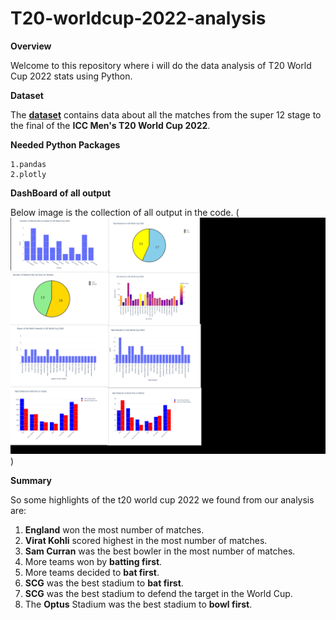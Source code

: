 # T20-worldcup-2022-analysis

__Overview__
  
Welcome to this repository where i will do the data analysis of T20 World Cup 2022 stats using Python.

__Dataset__

The __[dataset](https://www.t20worldcup.com/)__ contains data about all the matches from the super 12 stage to the final of the **ICC Men's T20 World Cup 2022**.

__Needed Python Packages__

```
1.pandas
2.plotly
```

__DashBoard of all output__

Below image is the collection of all output in the code.
(![alt text](aravind.jpg))

__Summary__

So some highlights of the t20 world cup 2022 we found from our analysis are:

1. **England** won the most number of matches.
2. **Virat Kohli** scored highest in the most number of matches.
3. **Sam Curran** was the best bowler in the most number of matches.
4. More teams won by **batting first**.
5. More teams decided to **bat first**.
6. **SCG** was the best stadium to **bat first**.
7. **SCG** was the best stadium to defend the target in the World Cup.
8. The **Optus** Stadium was the best stadium to **bowl first**.
